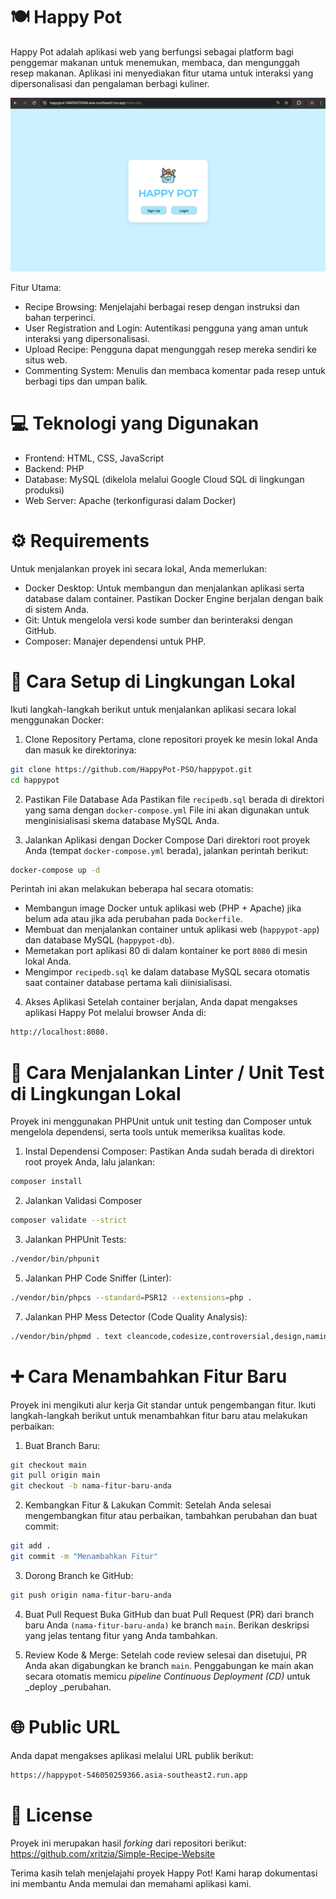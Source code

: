 # 🍽️ Happy Pot
Happy Pot adalah aplikasi web yang berfungsi sebagai platform bagi penggemar makanan untuk menemukan, membaca, dan mengunggah resep makanan. Aplikasi ini menyediakan fitur utama untuk interaksi yang dipersonalisasi dan pengalaman berbagi kuliner.

![Happy Pot Welcome Screen](docs/images/welcomescreen.png)

Fitur Utama:
- Recipe Browsing: Menjelajahi berbagai resep dengan instruksi dan bahan terperinci.
- User Registration and Login: Autentikasi pengguna yang aman untuk interaksi yang dipersonalisasi.
- Upload Recipe: Pengguna dapat mengunggah resep mereka sendiri ke situs web.
- Commenting System: Menulis dan membaca komentar pada resep untuk berbagi tips dan umpan balik.

# 💻 Teknologi yang Digunakan
- Frontend: HTML, CSS, JavaScript
- Backend: PHP
- Database: MySQL (dikelola melalui Google Cloud SQL di lingkungan produksi)
- Web Server: Apache (terkonfigurasi dalam Docker)

# ⚙️ Requirements
Untuk menjalankan proyek ini secara lokal, Anda memerlukan:
- Docker Desktop: Untuk membangun dan menjalankan aplikasi serta database dalam container. Pastikan Docker Engine berjalan dengan baik di sistem Anda.
- Git: Untuk mengelola versi kode sumber dan berinteraksi dengan GitHub.
- Composer: Manajer dependensi untuk PHP.

# 🚀 Cara Setup di Lingkungan Lokal
Ikuti langkah-langkah berikut untuk menjalankan aplikasi secara lokal menggunakan Docker:

1. Clone Repository
Pertama, clone repositori proyek ke mesin lokal Anda dan masuk ke direktorinya:
``` bash
git clone https://github.com/HappyPot-PSO/happypot.git
cd happypot
```

2. Pastikan File Database Ada
Pastikan file ```recipedb.sql``` berada di direktori yang sama dengan ```docker-compose.yml``` File ini akan digunakan untuk menginisialisasi skema database MySQL Anda.

3. Jalankan Aplikasi dengan Docker Compose
Dari direktori root proyek Anda (tempat ```docker-compose.yml``` berada), jalankan perintah berikut:
``` bash
docker-compose up -d
```
Perintah ini akan melakukan beberapa hal secara otomatis:
- Membangun image Docker untuk aplikasi web (PHP + Apache) jika belum ada atau jika ada perubahan pada ```Dockerfile```.
- Membuat dan menjalankan container untuk aplikasi web (```happypot-app```) dan database MySQL (```happypot-db```).
- Memetakan port aplikasi 80 di dalam kontainer ke port ```8080``` di mesin lokal Anda.
- Mengimpor ```recipedb.sql``` ke dalam database MySQL secara otomatis saat container database pertama kali diinisialisasi.

4. Akses Aplikasi
Setelah container berjalan, Anda dapat mengakses aplikasi Happy Pot melalui browser Anda di:
``` bash
http://localhost:8080.
```

# 🧪 Cara Menjalankan Linter / Unit Test di Lingkungan Lokal
Proyek ini menggunakan PHPUnit untuk unit testing dan Composer untuk mengelola dependensi, serta tools untuk memeriksa kualitas kode.

1. Instal Dependensi Composer:
Pastikan Anda sudah berada di direktori root proyek Anda, lalu jalankan:
``` bash
composer install
```

2. Jalankan Validasi Composer
``` bash
composer validate --strict
```

3. Jalankan PHPUnit Tests:
``` bash
./vendor/bin/phpunit
```

5. Jalankan PHP Code Sniffer (Linter):
``` bash
./vendor/bin/phpcs --standard=PSR12 --extensions=php .
```

7. Jalankan PHP Mess Detector (Code Quality Analysis):
``` bash
./vendor/bin/phpmd . text cleancode,codesize,controversial,design,naming,unusedcode
```

# ➕ Cara Menambahkan Fitur Baru
Proyek ini mengikuti alur kerja Git standar untuk pengembangan fitur. Ikuti langkah-langkah berikut untuk menambahkan fitur baru atau melakukan perbaikan:

1. Buat Branch Baru:
``` bash
git checkout main
git pull origin main
git checkout -b nama-fitur-baru-anda
```

2. Kembangkan Fitur & Lakukan Commit:
Setelah Anda selesai mengembangkan fitur atau perbaikan, tambahkan perubahan dan buat commit:
``` bash
git add .
git commit -m "Menambahkan Fitur"
```

3. Dorong Branch ke GitHub:
``` bash
git push origin nama-fitur-baru-anda
```

4. Buat Pull Request
Buka GitHub dan buat Pull Request (PR) dari branch baru Anda ```(nama-fitur-baru-anda)``` ke branch ```main```. Berikan deskripsi yang jelas tentang fitur yang Anda tambahkan.

5. Review Kode & Merge:
Setelah code review selesai dan disetujui, PR Anda akan digabungkan ke branch ```main```. Penggabungan ke main akan secara otomatis memicu _pipeline Continuous Deployment (CD)_ untuk _deploy _perubahan.

# 🌐 Public URL 
Anda dapat mengakses aplikasi melalui URL publik berikut:
``` bash
https://happypot-546050259366.asia-southeast2.run.app
```

# 📝 License
Proyek ini merupakan hasil _forking_ dari repositori berikut: https://github.com/xritzia/Simple-Recipe-Website



Terima kasih telah menjelajahi proyek Happy Pot! Kami harap dokumentasi ini membantu Anda memulai dan memahami aplikasi kami.